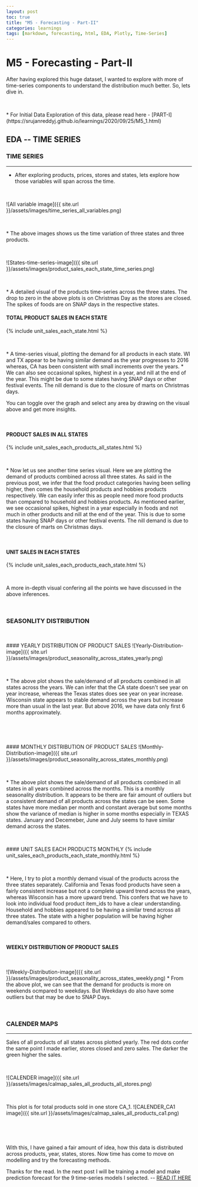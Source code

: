 ```yaml
---
layout: post
toc: true
title: "M5 - Forecasting - Part-II"
categories: learnings
tags: [markdown, forecasting, html, EDA, Plotly, Time-Series]
---
```


# M5 - Forecasting - Part-II

After having explored this huge dataset, I wanted to explore with more of time-series components to understand the distribution much better. So, lets dive in. 
<p>&nbsp;</p>
* For Initial Data Exploration of this data, please read here - [PART-I](https://srujanreddyj.github.io/learnings/2020/09/25/M5_1.html)

## EDA -- TIME SERIES


### TIME SERIES
---
* After exploring products, prices, stores and states, lets explore how those variables will span across the time. 
<p>&nbsp;</p>
![All variable image]({{ site.url }}/assets/images/time_series_all_variables.png)
<p>&nbsp;</p>
* The above images shows us the time variation of three states and three products. 
<p>&nbsp;</p>
![States-time-series-image]({{ site.url }}/assets/images/product_sales_each_state_time_series.png)
<p>&nbsp;</p>
* A detailed visual of the products time-series across the three states. The drop to zero in the above plots is on Christmas Day as the stores are closed. The spikes of foods are on SNAP days in the respective states. 


#### TOTAL PRODUCT SALES IN EACH STATE
{% include unit_sales_each_state.html %}
<p>&nbsp;</p>
* A time-series visual, plotting the demand for all products in each state. WI and TX appear to be having similar demand as the year progresses to 2016 whereas, CA has been consistent with small increments over the years.
* We can also see occasional spikes, highest in a year, and nill at the end of the year. This might be due to some states having SNAP days or other festival events. The nill demand is due to the closure of marts on Christmas days. 

You can toggle over the graph and select any area by drawing on the visual above and get more insights.
<p>&nbsp;</p>

#### PRODUCT SALES IN ALL STATES
{% include unit_sales_each_products_all_states.html %}
<p>&nbsp;</p>
* Now let us see another time series visual. Here we are plotting the demand of products combined across all three states. As said in the previous post, we infer that the food product categories having been selling higher, then comes the household products and hobbies products respectively. We can easily infer this as people need more food products than compared to household and hobbies products. As mentioned earlier, we see occasional spikes, highest in a year especially in foods and not much in other products and nill at the end of the year. This is due to some states having SNAP days or other festival events. The nill demand is due to the closure of marts on Christmas days. 
<p>&nbsp;</p>

#### UNIT SALES IN EACH STATES
{% include unit_sales_each_products_each_state.html %}
<p>&nbsp;</p>
A more in-depth visual confering all the points we have discussed in the above inferences.
<p>&nbsp;</p>






### SEASONLITY DISTRIBUTION
<p>&nbsp;</p>
#### YEARLY DISTRIBUTION OF PRODUCT SALES
![Yearly-Distribution-image]({{ site.url }}/assets/images/product_seasonality_across_states_yearly.png)
<p>&nbsp;</p>
* The above plot shows the sale/demand of all products combined in all states across the years. We can infer that the CA state doesn't see year on year increase, whereas the Texas states does see year on year increase. Wisconsin state appears to stable demand across the years but increase more than usual in the last year. But above 2016, we have data only first 6 months approximately.
<p>&nbsp;</p>

<p>&nbsp;</p>
#### MONTHLY DISTRIBUTION OF PRODUCT SALES
![Monthly-Distribution-image]({{ site.url }}/assets/images/product_seasonality_across_states_monthly.png)
<p>&nbsp;</p>
* The above plot shows the sale/demand of all products combined in all states in all years combined across the months. This is a monthly seasonality distribution. It appears to be there are fair amount of outliers but a consistent demand of all products across the states can be seen. Some states have more median per month and constant average but some months show the variance of median is higher in some months especially in TEXAS states. January and Decemeber, June and July seems to have similar demand across the states.
<p>&nbsp;</p>
#### UNIT SALES EACH PRODUCTS MONTHLY
{% include unit_sales_each_products_each_state_monthly.html %}
<p>&nbsp;</p>
* Here, I try to plot a monthly demand visual of the products across the three states separately. California and Texas food products have seen a fairly consistent increase but not a complete upward trend across the years, whereas Wisconsin has a more upward trend. This confers that we have to look into individual food product item_ids to have a clear understanding. Household and hobbies appeared to be having a similar trend across all three states. The state with a higher population will be having higher demand/sales compared to others. 
<p>&nbsp;</p>

#### WEEKLY DISTRIBUTION OF PRODUCT SALES
<p>&nbsp;</p>
![Weekly-Distribution-image]({{ site.url }}/assets/images/product_seasonality_across_states_weekly.png)
* From the above plot, we can see that the demand for products is more on weekends ocmpared to weekdays. But Weekdays do also have some outliers but that may be due to SNAP Days. 
<p>&nbsp;</p>


### CALENDER MAPS
---
Sales of all products of all states across plotted yearly. The red dots confer the same point I made earlier, stores closed and zero sales. The darker the green higher the sales.
<p>&nbsp;</p>
![CALENDER image]({{ site.url }}/assets/images/calmap_sales_all_products_all_stores.png)
<p>&nbsp;</p>
This plot is for total products sold in one store CA_1.
![CALENDER_CA1 image]({{ site.url }}/assets/images/calmap_sales_all_products_ca1.png)
<p>&nbsp;</p>

<p>&nbsp;</p>
With this, I have gained a fair amount of idea, how this data is distributed across products, year, states, stores. Now time has come to move on modelling and try the forecasting methods.

Thanks for the read. In the next post I will be training a model and make prediction forecast for the 9 time-series models I selected. -- [READ IT HERE](https://srujanreddyj.github.io/learnings/2020/09/27/M5_31.html)







